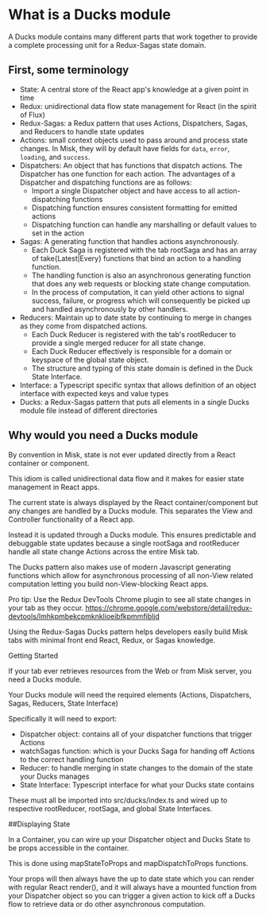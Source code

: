 # What is a Ducks module

A Ducks module contains many different parts that work together to provide a complete
processing unit for a Redux-Sagas state domain.

## First, some terminology

- State: A central store of the React app's knowledge at a given point in time
- Redux: unidirectional data flow state management for React (in the spirit of Flux)
- Redux-Sagas: a Redux pattern that uses Actions, Dispatchers, Sagas, and Reducers to handle state updates
- Actions: small context objects used to pass around and process state changes. In Misk, they will by default have fields for `data`, `error`, `loading`, and `success`.
- Dispatchers: An object that has functions that dispatch actions. The Dispatcher has one function for each action. The advantages of a Dispatcher and dispatching functions are as follows:
  - Import a single Dispatcher object and have access to all action-dispatching functions
  - Dispatching function ensures consistent formatting for emitted actions
  - Dispatching function can handle any marshalling or default values to set in the action
- Sagas: A generating function that handles actions asynchronously.
  - Each Duck Saga is registered with the tab rootSaga and has an array of take{Latest|Every} functions that bind an action to a handling function.
  - The handling function is also an asynchronous generating function that does any web requests or blocking state change computation.
  - In the process of computation, it can yield other actions to signal success, failure, or progress which will consequently be picked up and handled asynchronously by other handlers.
- Reducers: Maintain up to date state by continuing to merge in changes as they come from dispatched actions.
  - Each Duck Reducer is registered with the tab's rootReducer to provide a single merged reducer for all state change.
  - Each Duck Reducer effectively is responsible for a domain or keyspace of the global state object.
  - The structure and typing of this state domain is defined in the Duck State Interface.
- Interface: a Typescript specific syntax that allows definition of an object interface with expected keys and value types
- Ducks: a Redux-Sagas pattern that puts all elements in a single Ducks module file instead of different directories

## Why would you need a Ducks module

By convention in Misk, state is not ever updated directly from a React container or component.

This idiom is called unidirectional data flow and it makes for easier state management in React apps.

The current state is always displayed by the React container/component but any changes are handled by
a Ducks module. This separates the View and Controller functionality of a React app.

Instead it is updated through a Ducks module. This ensures predictable and debuggable state updates
because a single rootSaga and rootReducer handle all state change Actions across the entire Misk tab.

The Ducks pattern also makes use of modern Javascript generating functions which allow for asynchronous
processing of all non-View related computation letting you build non-View-blocking React apps.

Pro tip: Use the Redux DevTools Chrome plugin to see all state changes in your tab as they occur.
https://chrome.google.com/webstore/detail/redux-devtools/lmhkpmbekcpmknklioeibfkpmmfibljd

Using the Redux-Sagas Ducks pattern helps developers easily build Misk tabs with minimal
front end React, Redux, or Sagas knowledge.

Getting Started

If your tab ever retrieves resources from the Web or from Misk server, you need a Ducks module.

Your Ducks module will need the required elements (Actions, Dispatchers, Sagas, Reducers, State Interface)

Specifically it will need to export:

- Dispatcher object: contains all of your dispatcher functions that trigger Actions
- watchSagas function: which is your Ducks Saga for handing off Actions to the correct handling function
- Reducer: to handle merging in state changes to the domain of the state your Ducks manages
- State Interface: Typescript interface for what your Ducks state contains

These must all be imported into src/ducks/index.ts and wired up to respective rootReducer, rootSaga,
and global State Interfaces.

##Displaying State

In a Container, you can wire up your Dispatcher object and Ducks State to be props accessible in the container.

This is done using mapStateToProps and mapDispatchToProps functions.

Your props will then always have the up to date state which you can render with regular React render(),
and it will always have a mounted function from your Dispatcher object so you can trigger a given action
to kick off a Ducks flow to retrieve data or do other asynchronous computation.
